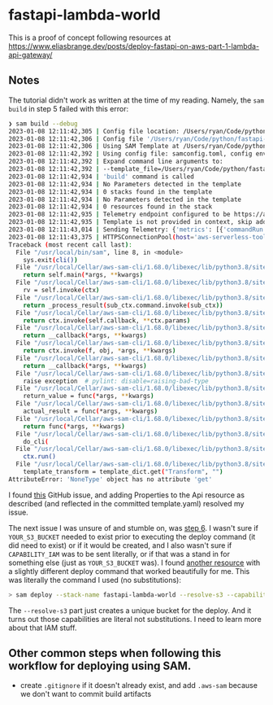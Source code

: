 # fastapi-lambda-world

This is a proof of concept following resources at https://www.eliasbrange.dev/posts/deploy-fastapi-on-aws-part-1-lambda-api-gateway/

## Notes

The tutorial didn't work as written at the time of my reading. Namely, the `sam build` in step 5 failed with this error:

```bash
❯ sam build --debug
2023-01-08 12:11:42,305 | Config file location: /Users/ryan/Code/python/fastapi-lambda-world/samconfig.toml
2023-01-08 12:11:42,306 | Config file '/Users/ryan/Code/python/fastapi-lambda-world/samconfig.toml' does not exist
2023-01-08 12:11:42,306 | Using SAM Template at /Users/ryan/Code/python/fastapi-lambda-world/template.yaml
2023-01-08 12:11:42,392 | Using config file: samconfig.toml, config environment: default
2023-01-08 12:11:42,392 | Expand command line arguments to:
2023-01-08 12:11:42,392 | --template_file=/Users/ryan/Code/python/fastapi-lambda-world/template.yaml --build_dir=.aws-sam/build --cache_dir=.aws-sam/cache
2023-01-08 12:11:42,934 | 'build' command is called
2023-01-08 12:11:42,934 | No Parameters detected in the template
2023-01-08 12:11:42,934 | 0 stacks found in the template
2023-01-08 12:11:42,934 | No Parameters detected in the template
2023-01-08 12:11:42,934 | 0 resources found in the stack
2023-01-08 12:11:42,935 | Telemetry endpoint configured to be https://aws-serverless-tools-telemetry.us-west-2.amazonaws.com/metrics
2023-01-08 12:11:42,935 | Template is not provided in context, skip adding project type metric
2023-01-08 12:11:43,014 | Sending Telemetry: {'metrics': [{'commandRun': {'requestId': '56cdc5d7-5375-46a1-83eb-209db38486a5', 'installationId': '8b19ac49-1ecb-4b21-a332-fcd1ebb01593', 'sessionId': '38780b6e-c954-44c4-85d4-b0c02c9f7c09', 'executionEnvironment': 'CLI', 'ci': False, 'pyversion': '3.8.16', 'samcliVersion': '1.68.0', 'awsProfileProvided': False, 'debugFlagProvided': True, 'region': '', 'commandName': 'sam build', 'metricSpecificAttributes': {'gitOrigin': None, 'projectName': 'ca897e6304d60800dbc197920e9a2f54e48296a0964795f67cbe5f88379efb55', 'initialCommit': None}, 'duration': 543, 'exitReason': 'AttributeError', 'exitCode': 255}}]}
2023-01-08 12:11:43,375 | HTTPSConnectionPool(host='aws-serverless-tools-telemetry.us-west-2.amazonaws.com', port=443): Read timed out. (read timeout=0.1)
Traceback (most recent call last):
  File "/usr/local/bin/sam", line 8, in <module>
    sys.exit(cli())
  File "/usr/local/Cellar/aws-sam-cli/1.68.0/libexec/lib/python3.8/site-packages/click/core.py", line 1130, in __call__
    return self.main(*args, **kwargs)
  File "/usr/local/Cellar/aws-sam-cli/1.68.0/libexec/lib/python3.8/site-packages/click/core.py", line 1055, in main
    rv = self.invoke(ctx)
  File "/usr/local/Cellar/aws-sam-cli/1.68.0/libexec/lib/python3.8/site-packages/click/core.py", line 1657, in invoke
    return _process_result(sub_ctx.command.invoke(sub_ctx))
  File "/usr/local/Cellar/aws-sam-cli/1.68.0/libexec/lib/python3.8/site-packages/click/core.py", line 1404, in invoke
    return ctx.invoke(self.callback, **ctx.params)
  File "/usr/local/Cellar/aws-sam-cli/1.68.0/libexec/lib/python3.8/site-packages/click/core.py", line 760, in invoke
    return __callback(*args, **kwargs)
  File "/usr/local/Cellar/aws-sam-cli/1.68.0/libexec/lib/python3.8/site-packages/click/decorators.py", line 84, in new_func
    return ctx.invoke(f, obj, *args, **kwargs)
  File "/usr/local/Cellar/aws-sam-cli/1.68.0/libexec/lib/python3.8/site-packages/click/core.py", line 760, in invoke
    return __callback(*args, **kwargs)
  File "/usr/local/Cellar/aws-sam-cli/1.68.0/libexec/lib/python3.8/site-packages/samcli/lib/telemetry/metric.py", line 175, in wrapped
    raise exception  # pylint: disable=raising-bad-type
  File "/usr/local/Cellar/aws-sam-cli/1.68.0/libexec/lib/python3.8/site-packages/samcli/lib/telemetry/metric.py", line 150, in wrapped
    return_value = func(*args, **kwargs)
  File "/usr/local/Cellar/aws-sam-cli/1.68.0/libexec/lib/python3.8/site-packages/samcli/lib/utils/version_checker.py", line 41, in wrapped
    actual_result = func(*args, **kwargs)
  File "/usr/local/Cellar/aws-sam-cli/1.68.0/libexec/lib/python3.8/site-packages/samcli/cli/main.py", line 86, in wrapper
    return func(*args, **kwargs)
  File "/usr/local/Cellar/aws-sam-cli/1.68.0/libexec/lib/python3.8/site-packages/samcli/commands/build/command.py", line 186, in cli
    do_cli(
  File "/usr/local/Cellar/aws-sam-cli/1.68.0/libexec/lib/python3.8/site-packages/samcli/commands/build/command.py", line 276, in do_cli
    ctx.run()
  File "/usr/local/Cellar/aws-sam-cli/1.68.0/libexec/lib/python3.8/site-packages/samcli/commands/build/build_context.py", line 226, in run
    template_transform = template_dict.get("Transform", "")
AttributeError: 'NoneType' object has no attribute 'get'
```

I found [this](https://github.com/aws/aws-sam-cli/issues/2931) GitHub issue, and adding Properties to the Api resource as described (and reflected in the committed template.yaml) resolved my issue.

The next issue I was unsure of and stumble on, was [step 6](https://www.eliasbrange.dev/posts/deploy-fastapi-on-aws-part-1-lambda-api-gateway/#6-deploy-your-api-to-aws). I wasn't sure if `YOUR_S3_BUCKET` needed to exist prior to executing the deploy command (it did need to exist) or if it would be created, and I also wasn't sure if `CAPABILITY_IAM` was to be sent literally, or if that was a stand in for something else (just as `YOUR_S3_BUCKET` was). I found [another resource](https://www.linkedin.com/pulse/deploying-simple-lambda-function-using-sam-aws-gabe-olokun/) with a slightly different deploy command that worked beautifully for me. This was literally the command I used (no substitutions):

```bash
> sam deploy --stack-name fastapi-lambda-world --resolve-s3 --capabilities CAPABILITY_AUTO_EXPAND CAPABILITY_IAM
```

The `--resolve-s3` part just creates a unique bucket for the deploy. And it turns out those capabilities are literal not substitutions. I need to learn more about that IAM stuff.


## Other common steps when following this workflow for deploying using SAM.

- create `.gitignore` if it doesn't already exist, and add `.aws-sam` because we don't want to commit build artifacts
